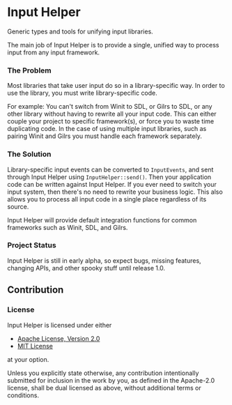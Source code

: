 # Input Helper

Generic types and tools for unifying input libraries.

The main job of Input Helper is to provide a single, unified way to process input from any input framework.

### The Problem

Most libraries that take user input do so in a library-specific way.  In order to use the library, you must write 
library-specific code.

For example: You can't switch from Winit to SDL, or Gilrs to SDL, or any other library without having to rewrite all 
your input code. This can either couple your project to specific framework(s), or force you to waste time duplicating 
code.  In the case of using multiple input libraries, such as pairing Winit and Gilrs you must handle each framework 
separately.

### The Solution

Library-specific input events can be converted to `InputEvents`, and sent through Input Helper using 
`InputHelper::send()`.  Then your application code can be written against Input Helper.  If you ever need to switch 
your input system, then there's no need to rewrite your business logic.  This also allows you to process all input code
in a single place regardless of its source.

Input Helper will provide default integration functions for common frameworks such as Winit, SDL, and Gilrs.  

### Project Status

Input Helper is still in early alpha, so expect bugs, missing features, changing APIs, and other spooky stuff until
release 1.0.

## Contribution

### License

Input Helper is licensed under either

- [Apache License, Version 2.0](LICENSE-APACHE)
- [MIT License](LICENSE-MIT)

at your option.

Unless you explicitly state otherwise, any contribution intentionally submitted for inclusion in the work by you, as 
defined in the Apache-2.0 license, shall be dual licensed as above, without additional terms or conditions.


